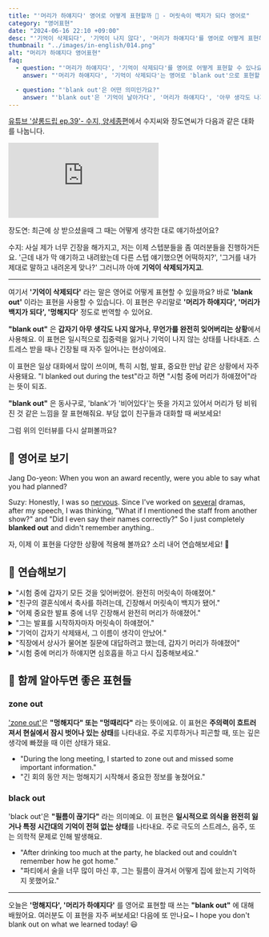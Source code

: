 ```yaml
---
title: "'머리가 하얘지다' 영어로 어떻게 표현할까 🤯 - 머릿속이 백지가 되다 영어로"
category: "영어표현"
date: "2024-06-16 22:10 +09:00"
desc: "'기억이 삭제되다', '기억이 나지 않다', '머리가 하얘지다'를 영어로 어떻게 표현하면 좋을까요? '긴장해서 기억이 완전히 삭제됐어요', '다른 스텝 얘기했으면 어쩌지?' 등을 영어로 표현하는 법을 배워봅시다. 다양한 예문을 통해서 연습하고 본인의 표현으로 만들어 보세요."
thumbnail: "../images/in-english/014.png"
alt: "머리가 하얘지다 영어표현"
faq:
  - question: "'머리가 하얘지다', '기억이 삭제되다'를 영어로 어떻게 표현할 수 있나요?"
    answer: "'머리가 하얘지다', '기억이 삭제되다'는 영어로 'blank out'으로 표현할 수 있습니다. 이 표현은 갑자기 아무것도 기억나지 않거나 생각이 나지 않는 상황을 설명할 때 사용합니다."

  - question: "'blank out'은 어떤 의미인가요?"
    answer: "'blank out'은 '기억이 날아가다', '머리가 하얘지다', '아무 생각도 나지 않다'라는 의미입니다. 이 표현은 주로 스트레스나 긴장 상황에서 갑자기 기억이나 생각이 나지 않는 경험을 설명할 때 사용됩니다. 시험이나 중요한 발표 상황에서 갑자기 모든 것을 잊어버리는 경험을 표현할 때 자주 쓰입니다."
---
```


[유튜브 '살롱드립 ep.39'- 수지, 양세종편](https://youtu.be/_6_1VTSK-Sk?t=1228)에서 수지씨와 장도연씨가 다음과 같은 대화를 나눕니다.

<iframe class="youtube" src="https://www.youtube.com/embed/_6_1VTSK-Sk?si=8Z8zeajl0a3byzAJ" title="YouTube video player" frameborder="0" allow="accelerometer; autoplay; clipboard-write; encrypted-media; gyroscope; picture-in-picture; web-share" referrerpolicy="strict-origin-when-cross-origin" allowfullscreen></iframe>

장도연: 최근에 상 받으셨을때 그 때는 어떻게 생각한 대로 얘기하셨어요?

수지: 사실 제가 너무 긴장을 해가지고, 저는 이제 스텝분들을 좀 여러분들을 진행하거든요. '근데 내가 막 얘기하고 내려왔는데 다른 스텝 얘기했으면 어떡하지?', '그거를 내가 제대로 말하고 내려온게 맞나?' 그러니까 아예 **기억이 삭제되가지고**.

---

여기서 **'기억이 삭제되다'** 라는 말은 영어로 어떻게 표현할 수 있을까요? 바로 **'blank out'** 이라는 표현을 사용할 수 있습니다. 이 표현은 우리말로 **'머리가 하얘지다', '머리가 백지가 되다', '멍해지다'** 정도로 번역할 수 있어요.

**"blank out"** 은 **갑자기 아무 생각도 나지 않거나, 무언가를 완전히 잊어버리는 상황**에서 사용해요. 이 표현은 일시적으로 집중력을 잃거나 기억이 나지 않는 상태를 나타내죠. 스트레스 받을 때나 긴장될 때 자주 일어나는 현상이에요.

이 표현은 일상 대화에서 많이 쓰이며, 특히 시험, 발표, 중요한 만남 같은 상황에서 자주 사용돼요. "I blanked out during the test"라고 하면 "시험 중에 머리가 하얘졌어"라는 뜻이 되죠.

**"blank out"** 은 동사구로, 'blank'가 '비어있다'는 뜻을 가지고 있어서 머리가 텅 비워진 것 같은 느낌을 잘 표현해줘요. 부담 없이 친구들과 대화할 때 써보세요!

그럼 위의 인터뷰를 다시 살펴볼까요?

<script async src="https://pagead2.googlesyndication.com/pagead/js/adsbygoogle.js?client=ca-pub-1465612013356152"
     crossorigin="anonymous"></script>
<!-- engple-horizontal-ad -->

<ins class="adsbygoogle"
     style="display:block"
     data-ad-client="ca-pub-1465612013356152"
     data-ad-slot="2106896038"
     data-ad-format="auto"
     data-full-width-responsive="true"></ins>

<script>
     (adsbygoogle = window.adsbygoogle || []).push({});
</script>

## 📖 영어로 보기

Jang Do-yeon: When you won an award recently, were you able to say what you had planned?

Suzy: Honestly, I was so [nervous](/blog/in-english/115.nervous/). Since I've worked on [several](/blog/in-english/280.several/) dramas, after my speech, I was thinking, "What if I mentioned the staff from another show?" and "Did I even say their names correctly?" So I just completely **blanked out** and didn't remember anything..

자, 이제 이 표현을 다양한 상황에 적용해 볼까요? 소리 내어 연습해보세요! 🚀

## 💬 연습해보기

<details>
<summary>"시험 중에 갑자기 모든 것을 잊어버렸어. 완전히 머릿속이 하얘졌어."</summary>
<span>"During the exam, I suddenly forgot everything. I just completely blanked out."</span>
</details>

<details>
<summary>"친구의 결혼식에서 축사를 하려는데, 긴장해서 머릿속이 백지가 됐어."</summary>
<span>"I was about to give a speech at my friend's wedding, but I got so nervous that I blanked out."</span>
</details>

<details>
<summary>"어제 중요한 발표 중에 너무 긴장해서 완전히 머리가 하얘졌어."</summary>
<span>"I was so nervous during my <a href="/blog/in-english/318.important/">important</a> presentation yesterday that I blanked out completely."</span>
</details>

<details>
<summary>"그는 발표를 시작하자마자 머릿속이 하얘졌어."</summary>
<span>"He blanked out as soon as he started his presentation."</span>
</details>

<details>
<summary>"기억이 갑자기 삭제돼서, 그 이름이 생각이 안났어."</summary>
<span>"I blanked out suddenly and couldn't remember the name."</span>
</details>

<details>
<summary>"직장에서 상사가 물어본 질문에 대답하려고 했는데, 갑자기 머리가 하얘졌어"</summary>
<span>"I tried to answer the question my boss asked at work, but all of sudden, I blanked out completely."</span>
</details>

<details>
<summary>"시험 중에 머리가 하얘지면 심호흡을 하고 다시 집중해보세요."</summary>
<span>"If you blank out during the test, take a deep breath and refocus."</span>
</details>

## 🤝 함께 알아두면 좋은 표현들

### zone out

['zone out'](/blog/in-english/008.zone-out/)은 **"멍해지다" 또는 "멍때리다"** 라는 뜻이에요. 이 표현은 **주의력이 흐트러져서 현실에서 잠시 벗어나 있는 상태**를 나타내요. 주로 지루하거나 피곤할 때, 또는 깊은 생각에 빠졌을 때 이런 상태가 돼요.

- "During the long meeting, I started to zone out and missed some important information."
- "긴 회의 동안 저는 멍해지기 시작해서 중요한 정보를 놓쳤어요."

### black out

'black out'은 **"필름이 끊기다"** 라는 의미예요. 이 표현은 **일시적으로 의식을 완전히 잃거나 특정 시간대의 기억이 전혀 없는 상태**를 나타내요. 주로 극도의 스트레스, 음주, 또는 의학적 문제로 인해 발생해요.

- "After drinking too much at the party, he blacked out and couldn't remember how he got home."
- "파티에서 술을 너무 많이 마신 후, 그는 필름이 끊겨서 어떻게 집에 왔는지 기억하지 못했어요."

---

오늘은 **'멍해지다', '머리가 하얘지다'** 를 영어로 표현할 때 쓰는 **"blank out"** 에 대해 배웠어요. 여러분도 이 표현을 자주 써보세요! 다음에 또 만나요~ I hope you don't blank out on what we learned today! 😃
